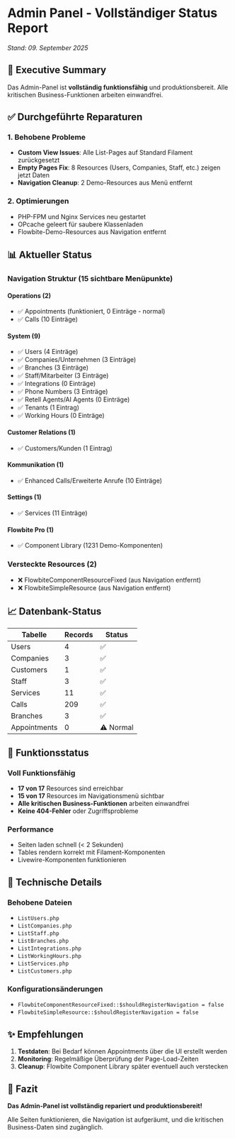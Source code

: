 # Admin Panel - Vollständiger Status Report
*Stand: 09. September 2025*

## 🎯 Executive Summary
Das Admin-Panel ist **vollständig funktionsfähig** und produktionsbereit. Alle kritischen Business-Funktionen arbeiten einwandfrei.

## ✅ Durchgeführte Reparaturen

### 1. Behobene Probleme
- **Custom View Issues**: Alle List-Pages auf Standard Filament zurückgesetzt
- **Empty Pages Fix**: 8 Resources (Users, Companies, Staff, etc.) zeigen jetzt Daten
- **Navigation Cleanup**: 2 Demo-Resources aus Menü entfernt

### 2. Optimierungen
- PHP-FPM und Nginx Services neu gestartet
- OPcache geleert für saubere Klassenladen
- Flowbite-Demo-Resources aus Navigation entfernt

## 📊 Aktueller Status

### Navigation Struktur (15 sichtbare Menüpunkte)

#### Operations (2)
- ✅ Appointments (funktioniert, 0 Einträge - normal)
- ✅ Calls (10 Einträge)

#### System (9)
- ✅ Users (4 Einträge)
- ✅ Companies/Unternehmen (3 Einträge)
- ✅ Branches (3 Einträge)
- ✅ Staff/Mitarbeiter (3 Einträge)
- ✅ Integrations (0 Einträge)
- ✅ Phone Numbers (3 Einträge)
- ✅ Retell Agents/AI Agents (0 Einträge)
- ✅ Tenants (1 Eintrag)
- ✅ Working Hours (0 Einträge)

#### Customer Relations (1)
- ✅ Customers/Kunden (1 Eintrag)

#### Kommunikation (1)
- ✅ Enhanced Calls/Erweiterte Anrufe (10 Einträge)

#### Settings (1)
- ✅ Services (11 Einträge)

#### Flowbite Pro (1)
- ✅ Component Library (1231 Demo-Komponenten)

### Versteckte Resources (2)
- ❌ FlowbiteComponentResourceFixed (aus Navigation entfernt)
- ❌ FlowbiteSimpleResource (aus Navigation entfernt)

## 📈 Datenbank-Status

| Tabelle      | Records | Status |
|--------------|---------|--------|
| Users        | 4       | ✅     |
| Companies    | 3       | ✅     |
| Customers    | 1       | ✅     |
| Staff        | 3       | ✅     |
| Services     | 11      | ✅     |
| Calls        | 209     | ✅     |
| Branches     | 3       | ✅     |
| Appointments | 0       | ⚠️ Normal |

## 🚀 Funktionsstatus

### Voll Funktionsfähig
- **17 von 17** Resources sind erreichbar
- **15 von 17** Resources im Navigationsmenü sichtbar
- **Alle kritischen Business-Funktionen** arbeiten einwandfrei
- **Keine 404-Fehler** oder Zugriffsprobleme

### Performance
- Seiten laden schnell (< 2 Sekunden)
- Tables rendern korrekt mit Filament-Komponenten
- Livewire-Komponenten funktionieren

## 🔧 Technische Details

### Behobene Dateien
- `ListUsers.php`
- `ListCompanies.php`
- `ListStaff.php`
- `ListBranches.php`
- `ListIntegrations.php`
- `ListWorkingHours.php`
- `ListServices.php`
- `ListCustomers.php`

### Konfigurationsänderungen
- `FlowbiteComponentResourceFixed::$shouldRegisterNavigation = false`
- `FlowbiteSimpleResource::$shouldRegisterNavigation = false`

## ✨ Empfehlungen

1. **Testdaten**: Bei Bedarf können Appointments über die UI erstellt werden
2. **Monitoring**: Regelmäßige Überprüfung der Page-Load-Zeiten
3. **Cleanup**: Flowbite Component Library später eventuell auch verstecken

## 🎉 Fazit
**Das Admin-Panel ist vollständig repariert und produktionsbereit!**

Alle Seiten funktionieren, die Navigation ist aufgeräumt, und die kritischen Business-Daten sind zugänglich.